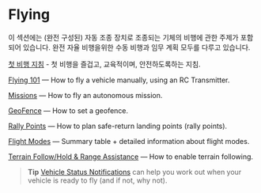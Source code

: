 # Flying

이 섹션에는 (완전 구성된) 자동 조종 장치로 조종되는 기체의 비행에 관한 주제가 포함되어 있습니다. 완전 자율 비행을위한 수동 비행과 임무 계획 모두를 다루고 있습니다.

[첫 비행 지침](../flying/first_flight_guidelines.md) - 첫 비행을 즐겁고, 교육적이며, 안전하도록하는 지침.

[Flying 101](../flying/basic_flying.md) — How to fly a vehicle manually, using an RC Transmitter.

[Missions](../flying/missions.md) — How to fly an autonomous mission.

[GeoFence](../flying/geofence.md) — How to set a geofence.

[Rally Points](../flying/plan_safety_points.md) — How to plan safe-return landing points (rally points).

[Flight Modes](../flight_modes/README.md) — Summary table + detailed information about flight modes.

[Terrain Follow/Hold & Range Assistance](../flying/terrain_following_holding.md) — How to enable terrain following.

> **Tip** [Vehicle Status Notifications](../getting_started/vehicle_status.md) can help you work out when your vehicle is ready to fly (and if not, why not).